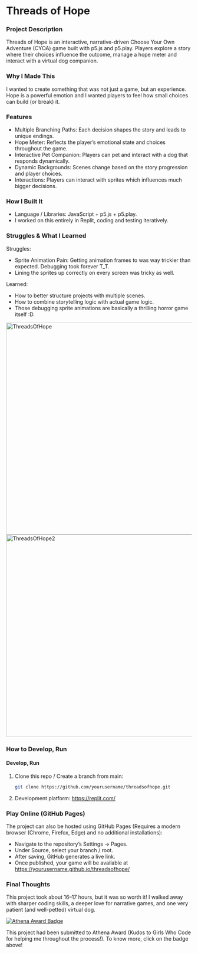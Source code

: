 # Threads of Hope

###  Project Description
Threads of Hope is an interactive, narrative-driven Choose Your Own Adventure (CYOA) game built with p5.js and p5.play. Players explore a story where their choices influence the outcome, manage a hope meter and interact with a virtual dog companion.

### Why I Made This
I wanted to create something that was not just a game, but an experience. Hope is a powerful emotion and I wanted players to feel how small choices can build (or break) it.

###  Features
- Multiple Branching Paths: Each decision shapes the story and leads to unique endings.
- Hope Meter: Reflects the player’s emotional state and choices throughout the game.
- Interactive Pet Companion: Players can pet and interact with a dog that responds dynamically.
- Dynamic Backgrounds: Scenes change based on the story progression and player choices.
- Interactions: Players can interact with sprites which influences much bigger decisions.

### How I Built It
- Language / Libraries: JavaScript + p5.js + p5.play.
- I worked on this entirely in Replit, coding and testing iteratively.

### Struggles & What I Learned
Struggles:
- Sprite Animation Pain: Getting animation frames to was way trickier than expected. Debugging took forever T_T.
- Lining the sprites up correctly on every screen was tricky as well.

Learned:
- How to better structure projects with multiple scenes.
- How to combine storytelling logic with actual game logic.
- Those debugging sprite animations are basically a thrilling horror game itself :D.

<img width="852" height="575" alt="ThreadsOfHope" src="https://github.com/user-attachments/assets/63f57e45-5826-4d7c-a5f7-1e1ffce62187" />

<img width="826" height="549" alt="ThreadsOfHope2" src="https://github.com/user-attachments/assets/58b1188e-efef-4e24-9158-ed73b7bdb829" />

### How to Develop, Run  

#### Develop, Run 
1. Clone this repo / Create a branch from main:  
   ```bash
   git clone https://github.com/yourusername/threadsofhope.git
2. Development platform: https://replit.com/

### Play Online (GitHub Pages)

The project can also be hosted using GitHub Pages (Requires a modern browser (Chrome, Firefox, Edge) and no additional installations):
- Navigate to the repository’s Settings → Pages.
- Under Source, select your branch / root.
- After saving, GitHub generates a live link.
- Once published, your game will be available at https://yourusername.github.io/threadsofhope/
  
### Final Thoughts
This project took about 16–17 hours, but it was so worth it! I walked away with sharper coding skills, a deeper love for narrative games, and one very patient (and well-petted) virtual dog.  

[![Athena Award Badge](https://img.shields.io/endpoint?url=https%3A%2F%2Faward.athena.hackclub.com%2Fapi%2Fbadge)](https://award.athena.hackclub.com?utm_source=readme)

This project had been submitted to Athena Award (Kudos to Girls Who Code for helping me throughout the process!). To know more, click on the badge above!

